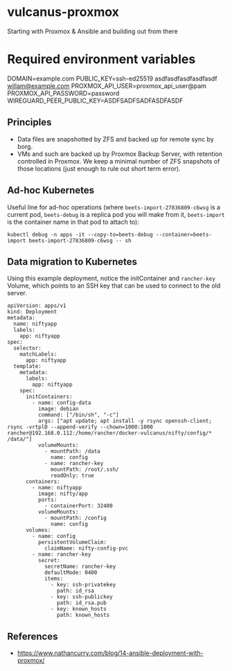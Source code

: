 # vulcanus-proxmox
Starting with Proxmox &amp; Ansible and building out from there


# Required environment variables
DOMAIN=example.com
PUBLIC_KEY=ssh-ed25519 asdfasdfasdfasdfasdf willam@example.com
PROXMOX_API_USER=proxmox_api_user@pam
PROXMOX_API_PASSWORD=password
WIREGUARD_PEER_PUBLIC_KEY=ASDFSADFSADFASDFASDF


## Principles

* Data files are snapshotted by ZFS and backed up for remote sync by borg.
* VMs and such are backed up by Proxmox Backup Server, with retention controlled in Proxmox.  We keep a minimal number of ZFS snapshots of those locations (just enough to rule out short term error).


## Ad-hoc Kubernetes

Useful line for ad-hoc operations (where `beets-import-27836809-c6wsg` is a current pod, `beets-debug` is a replica pod you will make from it, `beets-import` is the container name in that pod to attach to):

```
kubectl debug -n apps -it --copy-to=beets-debug --container=beets-import beets-import-27836809-c6wsg -- sh
```


## Data migration to Kubernetes

Using this example deployment, notice the initContainer and `rancher-key` Volume, which points to an SSH key that can be used to connect to the old server.

```
apiVersion: apps/v1
kind: Deployment
metadata:
  name: niftyapp
  labels:
    app: niftyapp
spec:
  selector:
    matchLabels:
      app: niftyapp
  template:
    metadata:
      labels:
        app: niftyapp
    spec:
      initContainers:
        - name: config-data
          image: debian
          command: ["/bin/sh", "-c"]
          args: ["apt update; apt install -y rsync openssh-client; rsync -vrtplD --append-verify --chown=1000:1000 rancher@192.168.0.112:/home/rancher/docker-vulcanus/nifty/config/* /data/"]
          volumeMounts:
            - mountPath: /data
              name: config
            - name: rancher-key
              mountPath: /root/.ssh/
              readOnly: true
      containers:
        - name: niftyapp
          image: nifty/app
          ports:
            - containerPort: 32400
          volumeMounts:
            - mountPath: /config
              name: config
      volumes:
        - name: config
          persistentVolumeClaim:
            claimName: nifty-config-pvc
        - name: rancher-key
          secret:
            secretName: rancher-key
            defaultMode: 0400
            items:
              - key: ssh-privatekey
                path: id_rsa
              - key: ssh-publickey
                path: id_rsa.pub
              - key: known_hosts
                path: known_hosts
```


## References
* https://www.nathancurry.com/blog/14-ansible-deployment-with-proxmox/
